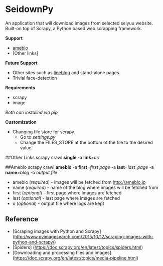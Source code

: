 SeidownPy
=============
An application that will download images from selected seiyuu website.
Built-on top of Scrapy, a Python based web scrapping framework.

**Support**
* [ameblo](http://ameblo.jp)
* [Other links]

**Future Support**
* Other sites such as [lineblog](http://lineblog.me) and stand-alone pages.
* Trivial face-detection

**Requirements**
* scrapy
* image

*Both can installed via pip*

**Customization**
* Changing file store for scrapy.
    - Go to *settings.py*
    - Change the FILES_STORE at the bottom of the file to the desired value.

##Other Links
scrapy crawl **single** -a **link**=*url*

##Ameblo
scrapy crawl **ameblo** -a **first**=*first page* -a **last**=*last_page* -a **name**=*blog* -o *output file*

* ameblo (*required*) - images will be fetched from http://ameblo.jp
* name (*required*) - name of the blog where images will be fetched from
* first (*optional*) - first page where images are fetched
* last (*optional*) - last page where images are fetched
* o (*optional*) - output file where logs are kept

Reference
-------------
* [Scraping images with Python and Scrapy] (http://www.pyimagesearch.com/2015/10/12/scraping-images-with-python-and-scrapy/)
* [Spiders] (https://doc.scrapy.org/en/latest/topics/spiders.html)
* [Downloading and processing files and images] (https://doc.scrapy.org/en/latest/topics/media-pipeline.html)

